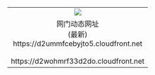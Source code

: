 ﻿<table>
  <tr></tr>
  <tr><td colspan=2 align=center><img src="https://d2ummfcebyjto5.cloudfront.net/Up/oGate.jpg" /></td></tr>
  <tr><td colspan=2 align=center>网门动态网址<br/>(最新)
<br>https://d2ummfcebyjto5.cloudfront.net
<br/>
<br>https://d2wohmrf33d2do.cloudfront.net
    </td>
  </tr>
</table>

